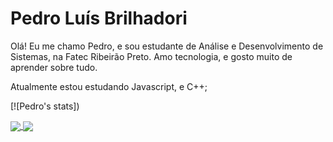 <!--
**PedroLuisBrilhadori/PedroLuisBrilhadori** is a ✨ _special_ ✨ repository because its `README.md` (this file) appears on your GitHub profile.

Here are some ideas to get you started:

- 🔭 I’m currently working on ...
- 🌱 I’m currently learning ...
- 👯 I’m looking to collaborate on ...
- 🤔 I’m looking for help with ...
- 💬 Ask me about ...
- 📫 How to reach me: ...
- 😄 Pronouns: ...
- ⚡ Fun fact: ...
-->

# Pedro Luís Brilhadori

Olá! Eu me chamo Pedro, e sou estudante de Análise e Desenvolvimento de Sistemas, na Fatec Ribeirão Preto. 
Amo tecnologia, e gosto muito de aprender sobre tudo. 

Atualmente estou estudando Javascript, e C++; 




[![Pedro's stats])

<a href="https://github.com/anuraghazra/github-readme-stats">
  <img align="center" src="https://github-readme-stats.vercel.app/api?username=PedroLuisBrilhadori&theme=chartreuse-dark&show_icons=true&count_private=true" />
</a>
<a href="https://github.com/anuraghazra/convoychat">
  <img align="center" src="https://github-readme-stats.vercel.app/api/top-langs/?username=PedroLuisBrilhadori&theme=chartreuse-dark&count=4" />
</a>




